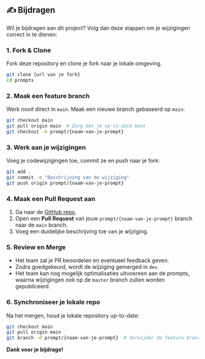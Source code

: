 ## ✍️ Bijdragen
Wil je bijdragen aan dit project? Volg dan deze stappen om je wijzigingen correct in te dienen:

### 1. Fork & Clone
Fork deze repository en clone je fork naar je lokale omgeving.

```bash
git clone {url van je fork}
cd prompts
```

### 2. Maak een feature branch
Werk nooit direct in `main`. Maak een nieuwe branch gebaseerd op `main`:

```bash
git checkout main
git pull origin main  # Zorg dat je up-to-date bent
git checkout -b prompt/{naam-van-je-prompt}
```

### 3. Werk aan je wijzigingen
Voeg je codewijzigingen toe, commit ze en push naar je fork:

```bash
git add .
git commit -m "Beschrijving van de wijziging"
git push origin prompt/{naam-van-je-prompt}
```

### 4. Maak een Pull Request aan
1. Ga naar de [GitHub repo](https://github.com/ICTRecht/prompts).
2. Open een **Pull Request** van jouw `prompt/{naam-van-je-prompt}` branch naar de `main` branch.
3. Voeg een duidelijke beschrijving toe van je wijziging.

### 5. Review en Merge
- Het team zal je PR beoordelen en eventueel feedback geven.
- Zodra goedgekeurd, wordt de wijziging gemerged in `dev`.
- Het team kan nog mogelijk optimalisaties uitvoereen aan de prompts, waarna wijzigingen ook op de `master` branch zullen worden gepubliceerd.

### 6. Synchroniseer je lokale repo
Na het mergen, houd je lokale repository up-to-date:

```bash
git checkout main
git pull origin main
git branch -d prompt/{naam-van-je-prompt}  # Verwijder de feature branch lokaal
```

**Dank voor je bijdrage!**

